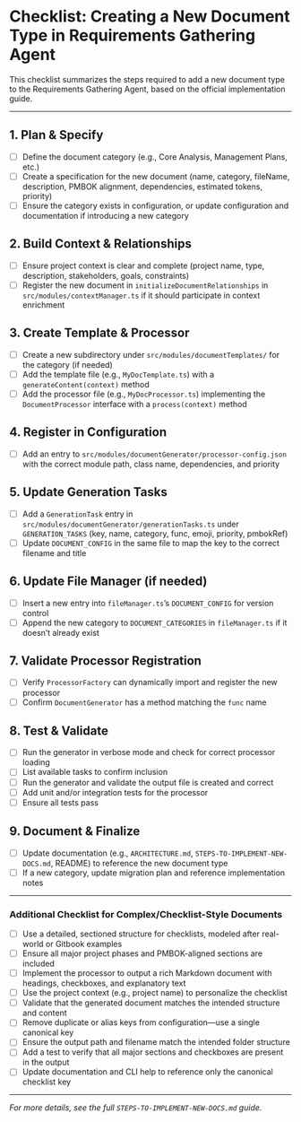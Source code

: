 # Checklist: Creating a New Document Type in Requirements Gathering Agent

This checklist summarizes the steps required to add a new document type to the Requirements Gathering Agent, based on the official implementation guide.

---

## 1. Plan & Specify
- [ ] Define the document category (e.g., Core Analysis, Management Plans, etc.)
- [ ] Create a specification for the new document (name, category, fileName, description, PMBOK alignment, dependencies, estimated tokens, priority)
- [ ] Ensure the category exists in configuration, or update configuration and documentation if introducing a new category

## 2. Build Context & Relationships
- [ ] Ensure project context is clear and complete (project name, type, description, stakeholders, goals, constraints)
- [ ] Register the new document in `initializeDocumentRelationships` in `src/modules/contextManager.ts` if it should participate in context enrichment

## 3. Create Template & Processor
- [ ] Create a new subdirectory under `src/modules/documentTemplates/` for the category (if needed)
- [ ] Add the template file (e.g., `MyDocTemplate.ts`) with a `generateContent(context)` method
- [ ] Add the processor file (e.g., `MyDocProcessor.ts`) implementing the `DocumentProcessor` interface with a `process(context)` method

## 4. Register in Configuration
- [ ] Add an entry to `src/modules/documentGenerator/processor-config.json` with the correct module path, class name, dependencies, and priority

## 5. Update Generation Tasks
- [ ] Add a `GenerationTask` entry in `src/modules/documentGenerator/generationTasks.ts` under `GENERATION_TASKS` (key, name, category, func, emoji, priority, pmbokRef)
- [ ] Update `DOCUMENT_CONFIG` in the same file to map the key to the correct filename and title

## 6. Update File Manager (if needed)
- [ ] Insert a new entry into `fileManager.ts`’s `DOCUMENT_CONFIG` for version control
- [ ] Append the new category to `DOCUMENT_CATEGORIES` in `fileManager.ts` if it doesn’t already exist

## 7. Validate Processor Registration
- [ ] Verify `ProcessorFactory` can dynamically import and register the new processor
- [ ] Confirm `DocumentGenerator` has a method matching the `func` name

## 8. Test & Validate
- [ ] Run the generator in verbose mode and check for correct processor loading
- [ ] List available tasks to confirm inclusion
- [ ] Run the generator and validate the output file is created and correct
- [ ] Add unit and/or integration tests for the processor
- [ ] Ensure all tests pass

## 9. Document & Finalize
- [ ] Update documentation (e.g., `ARCHITECTURE.md`, `STEPS-TO-IMPLEMENT-NEW-DOCS.md`, README) to reference the new document type
- [ ] If a new category, update migration plan and reference implementation notes

---

### Additional Checklist for Complex/Checklist-Style Documents
- [ ] Use a detailed, sectioned structure for checklists, modeled after real-world or Gitbook examples
- [ ] Ensure all major project phases and PMBOK-aligned sections are included
- [ ] Implement the processor to output a rich Markdown document with headings, checkboxes, and explanatory text
- [ ] Use the project context (e.g., project name) to personalize the checklist
- [ ] Validate that the generated document matches the intended structure and content
- [ ] Remove duplicate or alias keys from configuration—use a single canonical key
- [ ] Ensure the output path and filename match the intended folder structure
- [ ] Add a test to verify that all major sections and checkboxes are present in the output
- [ ] Update documentation and CLI help to reference only the canonical checklist key

---

*For more details, see the full `STEPS-TO-IMPLEMENT-NEW-DOCS.md` guide.*
